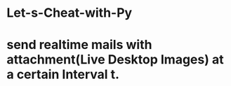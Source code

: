 # Let-s-Cheat-with-Py
# send realtime mails with attachment(Live Desktop Images) at a certain Interval t.
